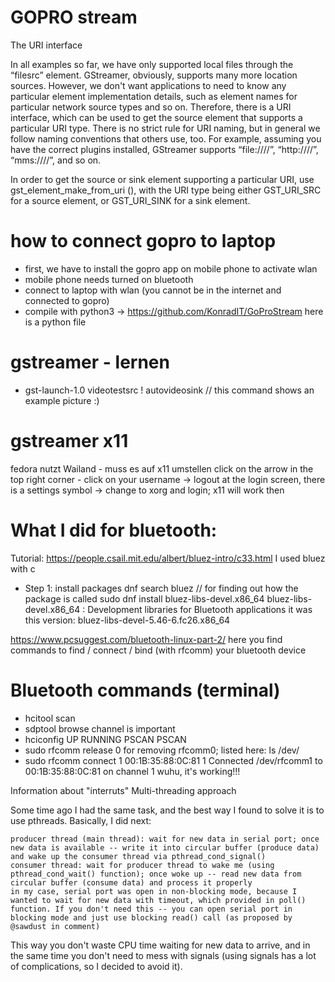 # GOPRO stream

The URI interface

In all examples so far, we have only supported local files through the “filesrc” element. GStreamer, obviously, supports many more location sources. However, we don't want applications to need to know any particular element implementation details, such as element names for particular network source types and so on. Therefore, there is a URI interface, which can be used to get the source element that supports a particular URI type. There is no strict rule for URI naming, but in general we follow naming conventions that others use, too. For example, assuming you have the correct plugins installed, GStreamer supports “file:///<path>/<file>”, “http://<host>/<path>/<file>”, “mms://<host>/<path>/<file>”, and so on.

In order to get the source or sink element supporting a particular URI, use gst_element_make_from_uri (), with the URI type being either GST_URI_SRC for a source element, or GST_URI_SINK for a sink element.

# how to connect gopro to laptop
* first, we have to install the gopro app on mobile phone to activate wlan
* mobile phone needs turned on bluetooth
* connect to laptop with wlan (you cannot be in the internet and connected to gopro)
* compile with python3 -> https://github.com/KonradIT/GoProStream here is a python file

# gstreamer - lernen
* gst-launch-1.0 videotestsrc ! autovideosink // this command shows an example picture :)

# gstreamer x11
fedora nutzt Wailand - muss es auf x11 umstellen
click on the arrow in the top right corner - click on your username -> logout
at the login screen, there is a settings symbol -> change to xorg and login; x11 will work then

# What I did for bluetooth:

Tutorial: https://people.csail.mit.edu/albert/bluez-intro/c33.html
I used bluez with c

* Step 1: install packages
dnf search bluez // for finding out how the package is called
sudo dnf install bluez-libs-devel.x86_64
bluez-libs-devel.x86_64 : Development libraries for Bluetooth applications
it was this version: bluez-libs-devel-5.46-6.fc26.x86_64


https://www.pcsuggest.com/bluetooth-linux-part-2/
here you find commands to find / connect / bind (with rfcomm) your bluetooth device

# Bluetooth commands (terminal)

* hcitool scan
* sdptool browse
channel is important
* hciconfig
UP RUNNING PSCAN PSCAN
* sudo rfcomm release 0 
for removing rfcomm0; listed here: ls /dev/
* sudo rfcomm connect 1 00:1B:35:88:0C:81 1
Connected /dev/rfcomm1 to 00:1B:35:88:0C:81 on channel 1
wuhu, it's working!!!




Information about "interruts"
Multi-threading approach

Some time ago I had the same task, and the best way I found to solve it is to use pthreads. Basically, I did next:

    producer thread (main thread): wait for new data in serial port; once new data is available -- write it into circular buffer (produce data) and wake up the consumer thread via pthread_cond_signal()
    consumer thread: wait for producer thread to wake me (using pthread_cond_wait() function); once woke up -- read new data from circular buffer (consume data) and process it properly
    in my case, serial port was open in non-blocking mode, because I wanted to wait for new data with timeout, which provided in poll() function. If you don't need this -- you can open serial port in blocking mode and just use blocking read() call (as proposed by @sawdust in comment)

This way you don't waste CPU time waiting for new data to arrive, and in the same time you don't need to mess with signals (using signals has a lot of complications, so I decided to avoid it).
